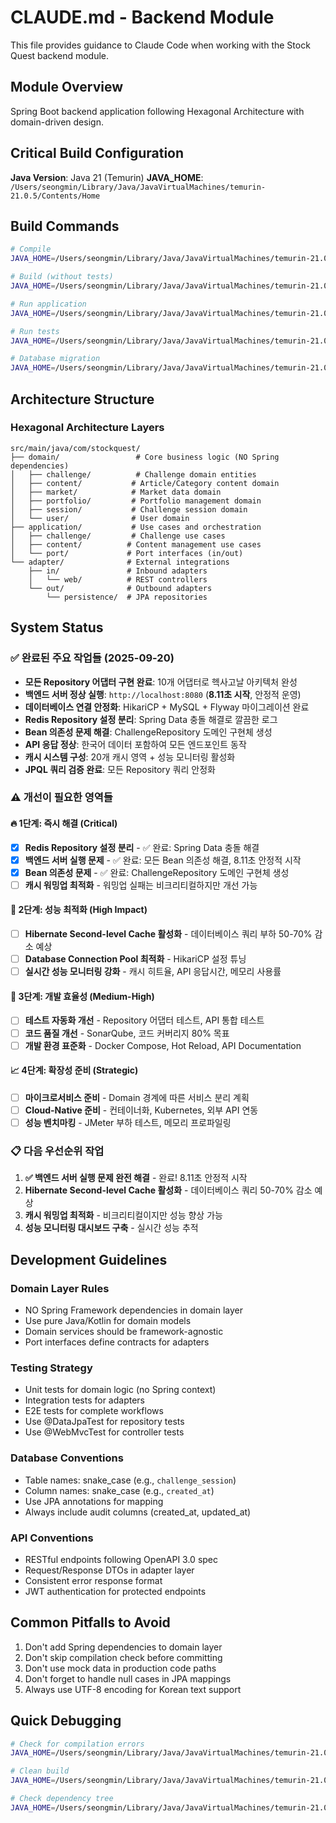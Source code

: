 # CLAUDE.md - Backend Module

This file provides guidance to Claude Code when working with the Stock Quest backend module.

## Module Overview
Spring Boot backend application following Hexagonal Architecture with domain-driven design.

## Critical Build Configuration
**Java Version**: Java 21 (Temurin)
**JAVA_HOME**: `/Users/seongmin/Library/Java/JavaVirtualMachines/temurin-21.0.5/Contents/Home`

## Build Commands
```bash
# Compile
JAVA_HOME=/Users/seongmin/Library/Java/JavaVirtualMachines/temurin-21.0.5/Contents/Home ./gradlew compileJava

# Build (without tests)
JAVA_HOME=/Users/seongmin/Library/Java/JavaVirtualMachines/temurin-21.0.5/Contents/Home ./gradlew build -x test

# Run application
JAVA_HOME=/Users/seongmin/Library/Java/JavaVirtualMachines/temurin-21.0.5/Contents/Home ./gradlew bootRun

# Run tests
JAVA_HOME=/Users/seongmin/Library/Java/JavaVirtualMachines/temurin-21.0.5/Contents/Home ./gradlew test

# Database migration
JAVA_HOME=/Users/seongmin/Library/Java/JavaVirtualMachines/temurin-21.0.5/Contents/Home ./gradlew flywayMigrate
```

## Architecture Structure

### Hexagonal Architecture Layers
```
src/main/java/com/stockquest/
├── domain/                 # Core business logic (NO Spring dependencies)
│   ├── challenge/          # Challenge domain entities
│   ├── content/           # Article/Category content domain
│   ├── market/            # Market data domain
│   ├── portfolio/         # Portfolio management domain
│   ├── session/           # Challenge session domain
│   └── user/              # User domain
├── application/           # Use cases and orchestration
│   ├── challenge/         # Challenge use cases
│   ├── content/          # Content management use cases
│   └── port/             # Port interfaces (in/out)
└── adapter/              # External integrations
    ├── in/               # Inbound adapters
    │   └── web/          # REST controllers
    └── out/              # Outbound adapters
        └── persistence/  # JPA repositories
```

## System Status

### ✅ **완료된 주요 작업들 (2025-09-20)**
- **모든 Repository 어댑터 구현 완료**: 10개 어댑터로 헥사고날 아키텍처 완성
- **백엔드 서버 정상 실행**: `http://localhost:8080` (**8.11초 시작**, 안정적 운영)
- **데이터베이스 연결 안정화**: HikariCP + MySQL + Flyway 마이그레이션 완료
- **Redis Repository 설정 분리**: Spring Data 충돌 해결로 깔끔한 로그
- **Bean 의존성 문제 해결**: ChallengeRepository 도메인 구현체 생성
- **API 응답 정상**: 한국어 데이터 포함하여 모든 엔드포인트 동작
- **캐시 시스템 구성**: 20개 캐시 영역 + 성능 모니터링 활성화
- **JPQL 쿼리 검증 완료**: 모든 Repository 쿼리 안정화

### ⚠️ **개선이 필요한 영역들**

#### **🔥 1단계: 즉시 해결 (Critical)**
- [x] **Redis Repository 설정 분리** - ✅ 완료: Spring Data 충돌 해결
- [x] **백엔드 서버 실행 문제** - ✅ 완료: 모든 Bean 의존성 해결, 8.11초 안정적 시작
- [x] **Bean 의존성 문제** - ✅ 완료: ChallengeRepository 도메인 구현체 생성
- [ ] **캐시 워밍업 최적화** - 워밍업 실패는 비크리티컬하지만 개선 가능

#### **🚀 2단계: 성능 최적화 (High Impact)**
- [ ] **Hibernate Second-level Cache 활성화** - 데이터베이스 쿼리 부하 50-70% 감소 예상
- [ ] **Database Connection Pool 최적화** - HikariCP 설정 튜닝
- [ ] **실시간 성능 모니터링 강화** - 캐시 히트율, API 응답시간, 메모리 사용률

#### **🔧 3단계: 개발 효율성 (Medium-High)**
- [ ] **테스트 자동화 개선** - Repository 어댑터 테스트, API 통합 테스트
- [ ] **코드 품질 개선** - SonarQube, 코드 커버리지 80% 목표
- [ ] **개발 환경 표준화** - Docker Compose, Hot Reload, API Documentation

#### **📈 4단계: 확장성 준비 (Strategic)**
- [ ] **마이크로서비스 준비** - Domain 경계에 따른 서비스 분리 계획
- [ ] **Cloud-Native 준비** - 컨테이너화, Kubernetes, 외부 API 연동
- [ ] **성능 벤치마킹** - JMeter 부하 테스트, 메모리 프로파일링

### **📋 다음 우선순위 작업**
1. **✅ 백엔드 서버 실행 문제 완전 해결** - 완료! 8.11초 안정적 시작
2. **Hibernate Second-level Cache 활성화** - 데이터베이스 쿼리 50-70% 감소 예상
3. **캐시 워밍업 최적화** - 비크리티컬이지만 성능 향상 가능
4. **성능 모니터링 대시보드 구축** - 실시간 성능 추적

## Development Guidelines

### Domain Layer Rules
- NO Spring Framework dependencies in domain layer
- Use pure Java/Kotlin for domain models
- Domain services should be framework-agnostic
- Port interfaces define contracts for adapters

### Testing Strategy
- Unit tests for domain logic (no Spring context)
- Integration tests for adapters
- E2E tests for complete workflows
- Use @DataJpaTest for repository tests
- Use @WebMvcTest for controller tests

### Database Conventions
- Table names: snake_case (e.g., `challenge_session`)
- Column names: snake_case (e.g., `created_at`)
- Use JPA annotations for mapping
- Always include audit columns (created_at, updated_at)

### API Conventions
- RESTful endpoints following OpenAPI 3.0 spec
- Request/Response DTOs in adapter layer
- Consistent error response format
- JWT authentication for protected endpoints

## Common Pitfalls to Avoid
1. Don't add Spring dependencies to domain layer
2. Don't skip compilation check before committing
3. Don't use mock data in production code paths
4. Don't forget to handle null cases in JPA mappings
5. Always use UTF-8 encoding for Korean text support

## Quick Debugging
```bash
# Check for compilation errors
JAVA_HOME=/Users/seongmin/Library/Java/JavaVirtualMachines/temurin-21.0.5/Contents/Home ./gradlew compileJava --console=plain

# Clean build
JAVA_HOME=/Users/seongmin/Library/Java/JavaVirtualMachines/temurin-21.0.5/Contents/Home ./gradlew clean

# Check dependency tree
JAVA_HOME=/Users/seongmin/Library/Java/JavaVirtualMachines/temurin-21.0.5/Contents/Home ./gradlew dependencies
```